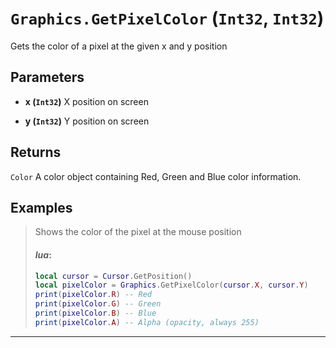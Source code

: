 # `Graphics.GetPixelColor` (```Int32```, ```Int32```)

Gets the color of a pixel at the given x and y position

## Parameters
* **x (```Int32```)** 
	X position on screen

* **y (```Int32```)** 
	Y position on screen

## Returns
```Color```
A color object containing Red, Green and Blue color information.

## Examples
> Shows the color of the pixel at the mouse position
> 
> #### _lua_:
> ```lua
> local cursor = Cursor.GetPosition()
> local pixelColor = Graphics.GetPixelColor(cursor.X, cursor.Y)
> print(pixelColor.R) -- Red
> print(pixelColor.G) -- Green
> print(pixelColor.B) -- Blue
> print(pixelColor.A) -- Alpha (opacity, always 255)
> ```
---
